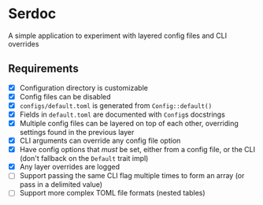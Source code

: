 # Serdoc

A simple application to experiment with layered config files and CLI overrides

## Requirements

* [X] Configuration directory is customizable
* [X] Config files can be disabled
* [X] `configs/default.toml` is generated from `Config::default()`
* [X] Fields in `default.toml` are documented with `Config`s docstrings
* [X] Multiple config files can be layered on top of each other, overriding settings found in the
      previous layer
* [X] CLI arguments can override any config file option
* [X] Have config options that _must_ be set, either from a config file, or the CLI (don't fallback
      on the `Default` trait impl)
* [X] Any layer overrides are logged
* [ ] Support passing the same CLI flag multiple times to form an array (or pass in a delimited
      value)
* [ ] Support more complex TOML file formats (nested tables)
